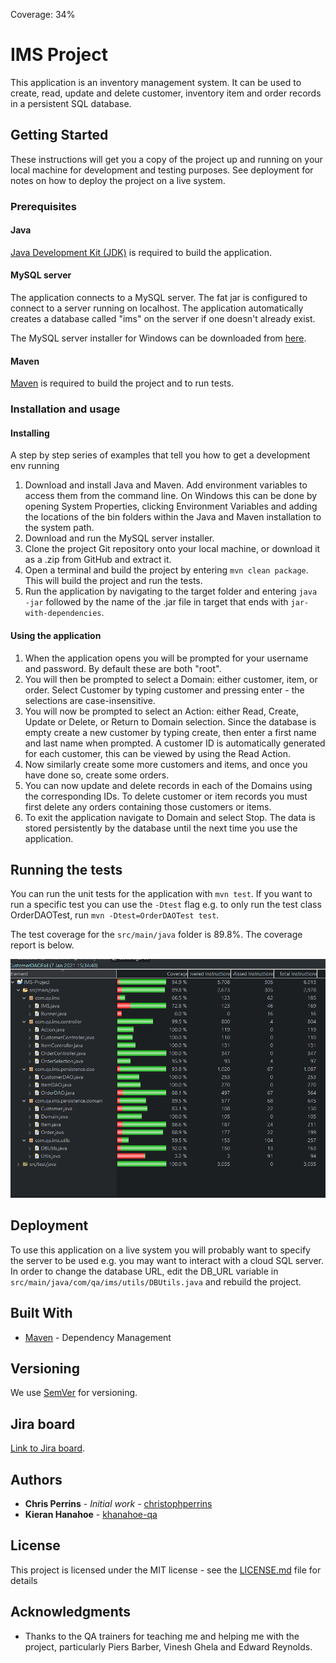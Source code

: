 Coverage: 34%
# IMS Project

This application is an inventory management system. It can be used to create, read, update and delete customer, inventory item and order records in a persistent SQL database.

## Getting Started

These instructions will get you a copy of the project up and running on your local machine for development and testing purposes. See deployment for notes on how to deploy the project on a live system.

### Prerequisites

#### Java
[Java Development Kit (JDK)](https://www.oracle.com/java/technologies/javase-downloads.html) is required to build the application.

#### MySQL server
The application connects to a MySQL server. The fat jar is configured to connect to a server running on localhost. The application automatically creates a database called "ims" on the server if one doesn't already exist.

The MySQL server installer for Windows can be downloaded from [here](https://dev.mysql.com/downloads/installer/).

#### Maven
[Maven](https://maven.apache.org/download.cgi) is required to build the project and to run tests.

### Installation and usage

#### Installing

A step by step series of examples that tell you how to get a development env running

1. Download and install Java and Maven. Add environment variables to access them from the command line. On Windows this can be done by opening System Properties, clicking Environment Variables and adding the locations of the bin folders within the Java and Maven installation to the system path.
2. Download and run the MySQL server installer.
3. Clone the project Git repository onto your local machine, or download it as a .zip from GitHub and extract it.
4. Open a terminal and build the project by entering ```mvn clean package```. This will build the project and run the tests.
5. Run the application by navigating to the target folder and entering ```java -jar``` followed by the name of the .jar file in target that ends with ```jar-with-dependencies```.

#### Using the application

1. When the application opens you will be prompted for your username and password. By default these are both "root".
2. You will then be prompted to select a Domain: either customer, item, or order. Select Customer by typing customer and pressing enter - the selections are case-insensitive.
3. You will now be prompted to select an Action: either Read, Create, Update or Delete, or Return to Domain selection. Since the database is empty create a new customer by typing create, then enter a first name and last name when prompted. A customer ID is automatically generated for each customer, this can be viewed by using the Read Action.
4. Now similarly create some more customers and items, and once you have done so, create some orders.
5. You can now update and delete records in each of the Domains using the corresponding IDs. To delete customer or item records you must first delete any orders containing those customers or items.
6. To exit the application navigate to Domain and select Stop. The data is stored persistently by the database until the next time you use the application.

## Running the tests
You can run the unit tests for the application with ```mvn test```. If you want to run a specific test you can use the ```-Dtest``` flag e.g. to only run the test class OrderDAOTest, run ```mvn -Dtest=OrderDAOTest test```.

The test coverage for the ```src/main/java``` folder is 89.8%. The coverage report is below.

![Coverage report](./documentation/coverage_report.png "coverage report")

## Deployment

To use this application on a live system you will probably want to specify the server to be used e.g. you may want to interact with a cloud SQL server. In order to change the database URL, edit the DB_URL variable in ```src/main/java/com/qa/ims/utils/DBUtils.java``` and rebuild the project.

## Built With

* [Maven](https://maven.apache.org/) - Dependency Management

## Versioning

We use [SemVer](http://semver.org/) for versioning.

## Jira board

[Link to Jira board](https://kieran20novsoftware2.atlassian.net/jira/software/projects/IMS/boards/4).

## Authors

* **Chris Perrins** - *Initial work* - [christophperrins](https://github.com/christophperrins)
* **Kieran Hanahoe** - [khanahoe-qa](https://github.com/khanahoe-qa)

## License

This project is licensed under the MIT license - see the [LICENSE.md](LICENSE.md) file for details 

## Acknowledgments

* Thanks to the QA trainers for teaching me and helping me with the project, particularly Piers Barber, Vinesh Ghela and Edward Reynolds.
